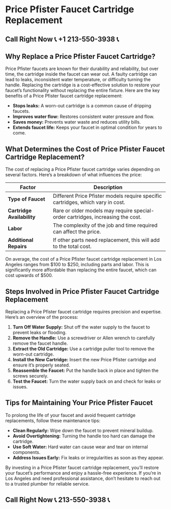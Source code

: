 # Price Pfister Faucet Cartridge Replacement

## Call Right Now 📞 +1 213-550-3938 📞

## Why Replace a Price Pfister Faucet Cartridge?

Price Pfister faucets are known for their durability and reliability, but over time, the cartridge inside the faucet can wear out. A faulty cartridge can lead to leaks, inconsistent water temperature, or difficulty turning the handle. Replacing the cartridge is a cost-effective solution to restore your faucet’s functionality without replacing the entire fixture. Here are the key benefits of a Price Pfister faucet cartridge replacement:

- **Stops leaks:** A worn-out cartridge is a common cause of dripping faucets.  
- **Improves water flow:** Restores consistent water pressure and flow.  
- **Saves money:** Prevents water waste and reduces utility bills.  
- **Extends faucet life:** Keeps your faucet in optimal condition for years to come.  

## What Determines the Cost of Price Pfister Faucet Cartridge Replacement?

The cost of replacing a Price Pfister faucet cartridge varies depending on several factors. Here’s a breakdown of what influences the price:

| **Factor**                 | **Description**                                                                 |  
|-----------------------------|---------------------------------------------------------------------------------|  
| **Type of Faucet**          | Different Price Pfister models require specific cartridges, which vary in cost. |  
| **Cartridge Availability**  | Rare or older models may require special-order cartridges, increasing the cost.|  
| **Labor**                  | The complexity of the job and time required can affect the price.                |  
| **Additional Repairs**      | If other parts need replacement, this will add to the total cost.              |  

On average, the cost of a Price Pfister faucet cartridge replacement in Los Angeles ranges from $100 to $250, including parts and labor. This is significantly more affordable than replacing the entire faucet, which can cost upwards of $500.

## Steps Involved in Price Pfister Faucet Cartridge Replacement

Replacing a Price Pfister faucet cartridge requires precision and expertise. Here’s an overview of the process:

1. **Turn Off Water Supply:** Shut off the water supply to the faucet to prevent leaks or flooding.  
2. **Remove the Handle:** Use a screwdriver or Allen wrench to carefully remove the faucet handle.  
3. **Extract the Old Cartridge:** Use a cartridge puller tool to remove the worn-out cartridge.  
4. **Install the New Cartridge:** Insert the new Price Pfister cartridge and ensure it’s properly seated.  
5. **Reassemble the Faucet:** Put the handle back in place and tighten the screws securely.  
6. **Test the Faucet:** Turn the water supply back on and check for leaks or issues.  

## Tips for Maintaining Your Price Pfister Faucet

To prolong the life of your faucet and avoid frequent cartridge replacements, follow these maintenance tips:

- **Clean Regularly:** Wipe down the faucet to prevent mineral buildup.  
- **Avoid Overtightening:** Turning the handle too hard can damage the cartridge.  
- **Use Soft Water:** Hard water can cause wear and tear on internal components.  
- **Address Issues Early:** Fix leaks or irregularities as soon as they appear.  

By investing in a Price Pfister faucet cartridge replacement, you’ll restore your faucet’s performance and enjoy a hassle-free experience. If you’re in Los Angeles and need professional assistance, don’t hesitate to reach out to a trusted plumber for reliable service.
## Call Right Now 📞 213-550-3938 📞